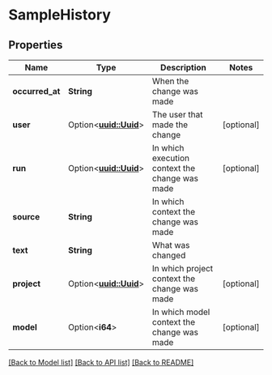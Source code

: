 # SampleHistory

## Properties

Name | Type | Description | Notes
------------ | ------------- | ------------- | -------------
**occurred_at** | **String** | When the change was made | 
**user** | Option<[**uuid::Uuid**](uuid::Uuid.md)> | The user that made the change | [optional]
**run** | Option<[**uuid::Uuid**](uuid::Uuid.md)> | In which execution context the change was made | [optional]
**source** | **String** | In which context the change was made | 
**text** | **String** | What was changed | 
**project** | Option<[**uuid::Uuid**](uuid::Uuid.md)> | In which project context the change was made | [optional]
**model** | Option<**i64**> | In which model context the change was made | [optional]

[[Back to Model list]](../README.md#documentation-for-models) [[Back to API list]](../README.md#documentation-for-api-endpoints) [[Back to README]](../README.md)


